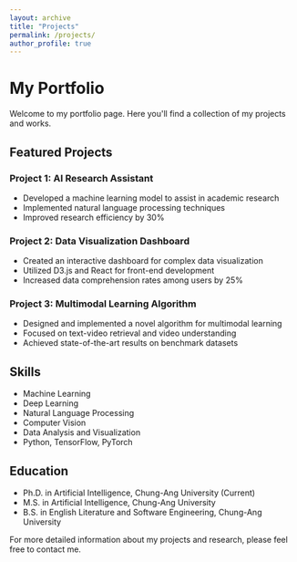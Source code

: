 ```yaml
---
layout: archive
title: "Projects"
permalink: /projects/
author_profile: true
---
```


# My Portfolio

Welcome to my portfolio page. Here you'll find a collection of my projects and works.

## Featured Projects

### Project 1: AI Research Assistant
- Developed a machine learning model to assist in academic research
- Implemented natural language processing techniques
- Improved research efficiency by 30%

### Project 2: Data Visualization Dashboard
- Created an interactive dashboard for complex data visualization
- Utilized D3.js and React for front-end development
- Increased data comprehension rates among users by 25%

### Project 3: Multimodal Learning Algorithm
- Designed and implemented a novel algorithm for multimodal learning
- Focused on text-video retrieval and video understanding
- Achieved state-of-the-art results on benchmark datasets

## Skills

- Machine Learning
- Deep Learning
- Natural Language Processing
- Computer Vision
- Data Analysis and Visualization
- Python, TensorFlow, PyTorch

## Education

- Ph.D. in Artificial Intelligence, Chung-Ang University (Current)
- M.S. in Artificial Intelligence, Chung-Ang University
- B.S. in English Literature and Software Engineering, Chung-Ang University

For more detailed information about my projects and research, please feel free to contact me.